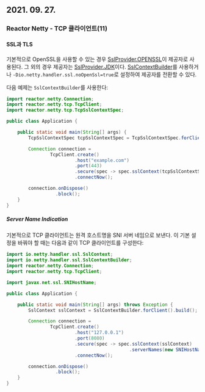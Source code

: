 ## 2021. 09. 27.

### Reactor Netty - TCP 클라이언트(11)

#### SSL과 TLS

기본적으로 OpenSSL을 사용할 수 있는 경우 [SslProvider.OPENSSL][sslprovider-openssl]이 제공자로 사용된다. 그 외의 경우 제공자는 [SslProvider.JDK][sslprovider-jdk]이다. [SslContextBuilder][sslcontextbuilder]를 사용하거나 `-Dio.netty.handler.ssl.noOpenSsl=true`로 설정하여 제공자를 전환할 수 있다.

다음 예제는 `SslContextBuilder`를 사용한다:

```java
import reactor.netty.Connection;
import reactor.netty.tcp.TcpClient;
import reactor.netty.tcp.TcpSslContextSpec;

public class Application {

	public static void main(String[] args) {
		TcpSslContextSpec tcpSslContextSpec = TcpSslContextSpec.forClient();

		Connection connection =
				TcpClient.create()
				         .host("example.com")
				         .port(443)
				         .secure(spec -> spec.sslContext(tcpSslContextSpec))
				         .connectNow();

		connection.onDispose()
		          .block();
	}
}
```

##### Server Name Indication

기본적으로 TCP 클라이언트는 원격 호스트명을 SNI 서버 네임으로 보낸다. 이 기본 설정을 바꿔야 할 때는 다음과 같이 TCP 클라이언트를 구성한다:

```java
import io.netty.handler.ssl.SslContext;
import io.netty.handler.ssl.SslContextBuilder;
import reactor.netty.Connection;
import reactor.netty.tcp.TcpClient;

import javax.net.ssl.SNIHostName;

public class Application {

	public static void main(String[] args) throws Exception {
		SslContext sslContext = SslContextBuilder.forClient().build();

		Connection connection =
				TcpClient.create()
				         .host("127.0.0.1")
				         .port(8080)
				         .secure(spec -> spec.sslContext(sslContext)
				                             .serverNames(new SNIHostName("test.com")))
				         .connectNow();

		connection.onDispose()
		          .block();
	}
}
```





[sslprovider-openssl]: https://netty.io/4.1/api/io/netty/handler/ssl/SslProvider.html#OPENSSL
[sslprovider-jdk]: https://netty.io/4.1/api/io/netty/handler/ssl/SslProvider.html#JDK
[sslcontextbuilder]: https://netty.io/4.1/api/io/netty/handler/ssl/SslContextBuilder.html#sslProvider-io.netty.handler.ssl.SslProvider-